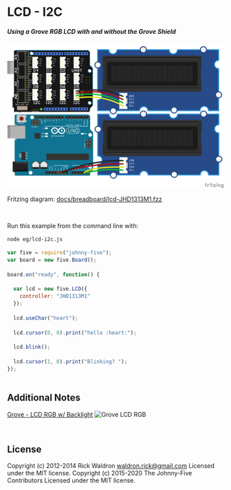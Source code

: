 <!--remove-start-->

# LCD - I2C

<!--remove-end-->






##### Using a Grove RGB LCD with and without the Grove Shield



![docs/breadboard/lcd-JHD1313M1.png](breadboard/lcd-JHD1313M1.png)<br>

Fritzing diagram: [docs/breadboard/lcd-JHD1313M1.fzz](breadboard/lcd-JHD1313M1.fzz)

&nbsp;




Run this example from the command line with:
```bash
node eg/lcd-i2c.js
```


```javascript
var five = require("johnny-five");
var board = new five.Board();

board.on("ready", function() {

  var lcd = new five.LCD({
    controller: "JHD1313M1"
  });

  lcd.useChar("heart");

  lcd.cursor(0, 0).print("hello :heart:");

  lcd.blink();

  lcd.cursor(1, 0).print("Blinking? ");
});



```








## Additional Notes
[Grove - LCD RGB w/ Backlight](http://www.seeedstudio.com/depot/grove-lcd-rgb-backlight-p-1643.html)
![Grove LCD RGB](http://www.seeedstudio.com/wiki/images/0/03/Serial_LEC_RGB_Backlight_Lcd.jpg)

&nbsp;

<!--remove-start-->

## License
Copyright (c) 2012-2014 Rick Waldron <waldron.rick@gmail.com>
Licensed under the MIT license.
Copyright (c) 2015-2020 The Johnny-Five Contributors
Licensed under the MIT license.

<!--remove-end-->
